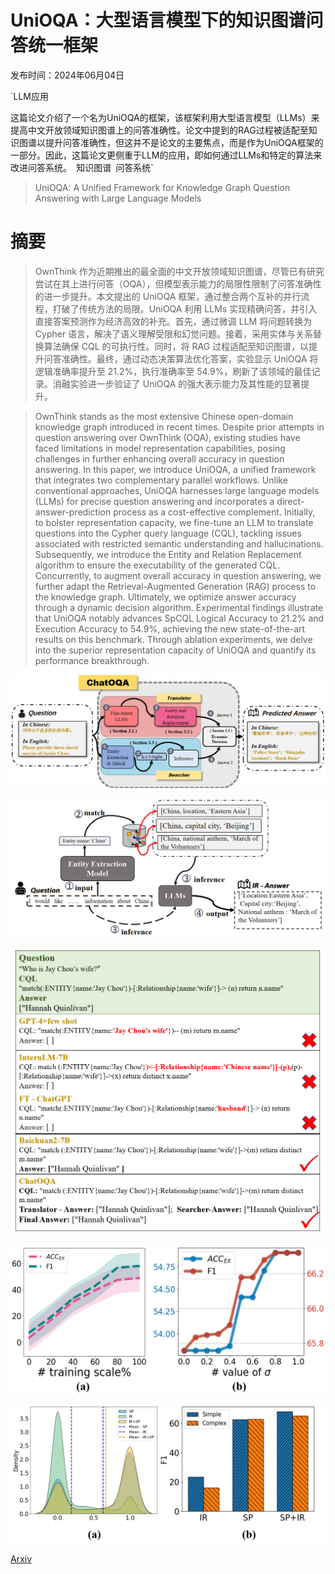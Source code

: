 # UniOQA：大型语言模型下的知识图谱问答统一框架

发布时间：2024年06月04日

`LLM应用

这篇论文介绍了一个名为UniOQA的框架，该框架利用大型语言模型（LLMs）来提高中文开放领域知识图谱上的问答准确性。论文中提到的RAG过程被适配至知识图谱以提升问答准确性，但这并不是论文的主要焦点，而是作为UniOQA框架的一部分。因此，这篇论文更侧重于LLM的应用，即如何通过LLMs和特定的算法来改进问答系统。` `知识图谱` `问答系统`

> UniOQA: A Unified Framework for Knowledge Graph Question Answering with Large Language Models

# 摘要

> OwnThink 作为近期推出的最全面的中文开放领域知识图谱，尽管已有研究尝试在其上进行问答（OQA），但模型表示能力的局限性限制了问答准确性的进一步提升。本文提出的 UniOQA 框架，通过整合两个互补的并行流程，打破了传统方法的局限。UniOQA 利用 LLMs 实现精确问答，并引入直接答案预测作为经济高效的补充。首先，通过微调 LLM 将问题转换为 Cypher 语言，解决了语义理解受限和幻觉问题。接着，采用实体与关系替换算法确保 CQL 的可执行性。同时，将 RAG 过程适配至知识图谱，以提升问答准确性。最终，通过动态决策算法优化答案，实验显示 UniOQA 将逻辑准确率提升至 21.2%，执行准确率至 54.9%，刷新了该领域的最佳记录。消融实验进一步验证了 UniOQA 的强大表示能力及其性能的显著提升。

> OwnThink stands as the most extensive Chinese open-domain knowledge graph introduced in recent times. Despite prior attempts in question answering over OwnThink (OQA), existing studies have faced limitations in model representation capabilities, posing challenges in further enhancing overall accuracy in question answering. In this paper, we introduce UniOQA, a unified framework that integrates two complementary parallel workflows. Unlike conventional approaches, UniOQA harnesses large language models (LLMs) for precise question answering and incorporates a direct-answer-prediction process as a cost-effective complement. Initially, to bolster representation capacity, we fine-tune an LLM to translate questions into the Cypher query language (CQL), tackling issues associated with restricted semantic understanding and hallucinations. Subsequently, we introduce the Entity and Relation Replacement algorithm to ensure the executability of the generated CQL. Concurrently, to augment overall accuracy in question answering, we further adapt the Retrieval-Augmented Generation (RAG) process to the knowledge graph. Ultimately, we optimize answer accuracy through a dynamic decision algorithm. Experimental findings illustrate that UniOQA notably advances SpCQL Logical Accuracy to 21.2% and Execution Accuracy to 54.9%, achieving the new state-of-the-art results on this benchmark. Through ablation experiments, we delve into the superior representation capacity of UniOQA and quantify its performance breakthrough.

![UniOQA：大型语言模型下的知识图谱问答统一框架](../../../paper_images/2406.02110/all.png)

![UniOQA：大型语言模型下的知识图谱问答统一框架](../../../paper_images/2406.02110/ir.png)

![UniOQA：大型语言模型下的知识图谱问答统一框架](../../../paper_images/2406.02110/case.png)

![UniOQA：大型语言模型下的知识图谱问答统一框架](../../../paper_images/2406.02110/pyraa.png)

![UniOQA：大型语言模型下的知识图谱问答统一框架](../../../paper_images/2406.02110/2.png)

[Arxiv](https://arxiv.org/abs/2406.02110)